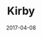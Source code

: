 ---
layout: post
title: Kirby
name: kirby
img: WebsiteKirbyTab.jpg
alt: image-alt
date: 2017-04-08
description: ""
image_items: [
    {
        title: ,
        img: Kirby.C5.jpg,
        description: "One of my favorite characters of all time! Keeping with the original IP, while updating some of the quality's that make Kirby great. Adding 3D eyes, mouth, Tongue and cheek bones that can be animated, along with material, texture and sub surface to convey a modern Kirby concept."
    },
    {
        img: Kirby.BaseUV.jpg,
        description: ""
    },
    {
        img: Kirby.jpg,
        description: ""
    },
    {
        img: KirbyW.jpg,
        description: ""
    },
    {
        img: Kirby.AC1.jpg,
        description: ""
    },
    {
        img: Kirby.GKC5.jpg,
        description: ""
    },
    {
        img: Kirby.GKC2.jpg,
        description: ""
    },
    {
        img: Kirby.HKC4.jpg,
        description: ""
    },
    {
        img: Kirby.HKC1.jpg,
        description: ""
    },
    
]
---